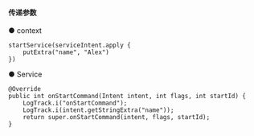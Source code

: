 #### 传递参数  

●  context  
```
startService(serviceIntent.apply {
    putExtra("name", "Alex")
})
```

●  Service    
```
@Override
public int onStartCommand(Intent intent, int flags, int startId) {
    LogTrack.i("onStartCommand");
    LogTrack.i(intent.getStringExtra("name"));
    return super.onStartCommand(intent, flags, startId);
}
```